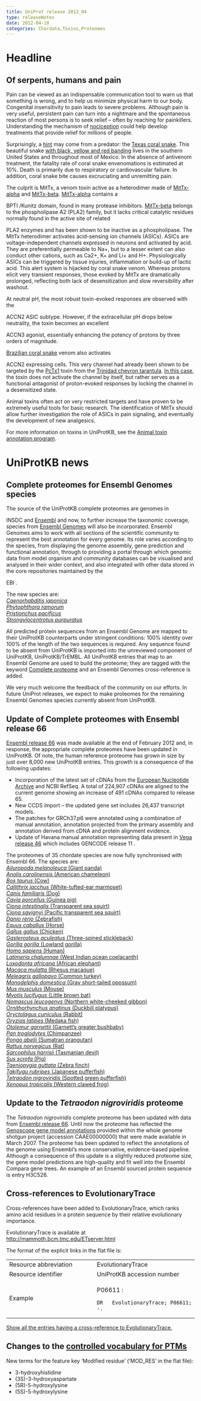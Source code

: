 ```yaml
---
title: UniProt release 2012_04
type: releaseNotes
date: 2012-04-18
categories: Chordata,Toxins,Proteomes
---
```


# Headline

## Of serpents, humans and pain

Pain can be viewed as an indispensable communication tool to warn us that something is wrong, and to help us minimize physical harm to our body. Congenital insensitivity to pain leads to severe problems. Although pain is very useful, persistent pain can turn into a nightmare and the spontaneous reaction of most persons is to seek relief – often by reaching for painkillers. Understanding the mechanism of [nociception](http://medical-dictionary.thefreedictionary.com/nociception) could help develop treatments that provide relief for millions of people.

Surprisingly, a [hint](http://www.ncbi.nlm.nih.gov/pubmed/22094702) may come from a predator: the [Texas coral snake](https://www.uniprot.org/taxonomy/1114302 "_Micrurus tener tener_"). This beautiful snake [with black, yellow and red banding](http://upload.wikimedia.org/wikipedia/commons/c/cb/Micrurus_tener.jpg) lives in the southern United States and throughout most of Mexico. In the absence of antivenom treatment, the fatality rate of coral snake envenomations is estimated at 10%. Death is primarily due to respiratory or cardiovascular failure. In addition, coral snake bite causes excruciating and unremitting pain.

The culprit is MitTx, a venom toxin active as a heterodimer made of [MitTx-alpha](https://www.uniprot.org/uniprotkb/G9I929) and [MitTx-beta](https://www.uniprot.org/uniprotkb/G9I930). [MitTx-alpha](https://www.uniprot.org/uniprotkb/G9I929) contains a

BPTI /Kunitz domain, found in many protease inhibitors. [MitTx-beta](https://www.uniprot.org/uniprotkb/G9I930) belongs to the phospholipase A2 (PLA2) family, but it lacks critical catalytic residues normally found in the active site of related

PLA2 enzymes and has been shown to be inactive as a phospholipase. The MitTx heterodimer activates acid-sensing ion channels (ASICs). ASICs are voltage-independent channels expressed in neurons and activated by acid. They are preferentially permeable to Na+, but to a lesser extent can also conduct other cations, such as Ca2+, K+ and Li+ and H+. Physiologically ASICs can be triggered by tissue injuries, inflammation or build-up of lactic acid. This alert system is hijacked by coral snake venom. Whereas protons elicit very transient responses, those evoked by MitTx are dramatically prolonged, reflecting both lack of desensitization and slow reversibility after washout.

At neutral pH, the most robust toxin-evoked responses are observed with the

ACCN2 ASIC subtype. However, if the extracellular pH drops below neutrality, the toxin becomes an excellent

ACCN3 agonist, essentially enhancing the potency of protons by three orders of magnitude.

[Brazilian coral snake](https://www.uniprot.org/taxonomy/129461) venom also activates

ACCN2 expressing cells. This very channel had already been shown to be targeted by the [PcTx1](https://www.uniprot.org/uniprotkb/P60514) toxin from the [Trinidad chevron tarantula](https://www.uniprot.org/taxonomy/179874). [In this case](http://www.ncbi.nlm.nih.gov/pubmed/10829030), the toxin does not activate the channel by itself, but rather serves as a functional antagonist of proton-evoked responses by locking the channel in a desensitized state.

Animal toxins often act on very restricted targets and have proven to be extremely useful tools for basic research. The identification of MitTx should allow further investigation the role of ASICs in pain signaling, and eventually the development of new analgesics.

For more information on toxins in UniProtKB, see the [Animal toxin annotation program](https://www.uniprot.org/help/Toxins).

# UniProtKB news

## Complete proteomes for Ensembl Genomes species

The source of the UniProtKB complete proteomes are genomes in

INSDC and [Ensembl](http://www.ensembl.org/index.html) and now, to further increase the taxonomic coverage, species from [Ensembl Genomes](http://www.ensemblgenomes.org/) will also be incorporated. Ensembl Genomes aims to work with all sections of the scientific community to represent the best annotation for every genome. Its role varies according to the species, from displaying the genome assembly, gene prediction and functional annotation, through to providing a portal through which genomic data from model organism and community databases can be visualised and analysed in their wider context, and also integrated with other data stored in the core repositories maintained by the

EBI .

The new species are:  
[_Caenorhabditis japonica_](http://metazoa.ensembl.org/Caenorhabditis_japonica/Info/Index)  
[_Phytophthora ramorum_](http://protists.ensembl.org/Phytophthora_ramorum/Info/Index/)  
[_Pristionchus pacificus_](http://metazoa.ensembl.org/Pristionchus_pacificus/Info/Index/)  
[_Strongylocentrotus purpuratus_](http://metazoa.ensembl.org/Strongylocentrotus_purpuratus/Info/Index)

All predicted protein sequences from an Ensembl Genome are mapped to their UniProtKB counterparts under stringent conditions: 100% identity over 100% of the length of the two sequences is required. Any sequence found to be absent from UniProtKB is imported into the unreviewed component of UniProtKB, UniProtKB/TrEMBL. All UniProtKB entries that map to an Ensembl Genome are used to build the proteome; they are tagged with the keyword [Complete proteome](https://www.uniprot.org/keywords/KW-0181) and an Ensembl Genomes cross-reference is added.

We very much welcome the feedback of the community on our efforts. In future UniProt releases, we expect to make proteomes for the remaining Ensembl Genomes species currently absent from UniProtKB.

## Update of Complete proteomes with Ensembl release 66

[Ensembl release 66](http://www.ensembl.org/info/website/news.html) was made available at the end of February 2012 and, in response, the appropriate complete proteomes have been updated in UniProtKB. Of note, the human reference proteome has grown in size by just over 8,000 new UniProtKB entries. This growth is a consequence of the following updates:

- Incorporation of the latest set of cDNAs from the [European Nucleotide Archive](http://www.ebi.ac.uk/ena/) and NCBI RefSeq. A total of 224,907 cDNAs are aligned to the current genome showing an increase of 491 cDNAs compared to release 65.
- New CCDS import – the updated gene set includes 26,437 transcript models.
- The patches for GRCh37.p6 were annotated using a combination of manual annotation, annotation projected from the primary assembly and annotation derived from cDNA and protein alignment evidence.
- Update of Havana manual annotation representing data present in [Vega release 46](http://vega.sanger.ac.uk/Homo_sapiens/Info/Index) which includes GENCODE release 11 .

The proteomes of 35 chordate species are now fully synchronised with Ensembl 66. The species are:  
[_Ailuropoda melanoleuca_ (Giant panda)](https://www.uniprot.org/uniprotkb?query=organism_id:9646+AND+keyword:KW-0181)  
[_Anolis carolinensis_ (American chameleon)](https://www.uniprot.org/uniprotkb?query=organism_id:28377+AND+keyword:KW-0181)  
[_Bos taurus_ (Cow)](https://www.uniprot.org/uniprotkb?query=organism_id:9913+AND+keyword:KW-0181)  
[_Callithrix jacchus_ (White-tufted-ear marmoset)](https://www.uniprot.org/uniprotkb?query=organism_id:9483+AND+keyword:KW-0181)  
[_Canis familiaris_ (Dog)](https://www.uniprot.org/uniprotkb?query=organism_id:9615+AND+keyword:KW-0181)  
[_Cavia porcellus_ (Guinea pig)](https://www.uniprot.org/uniprotkb?query=organism_id:10141+AND+keyword:KW-0181)  
[_Ciona intestinalis_ (Transparent sea squirt)](https://www.uniprot.org/uniprotkb?query=organism_id:7719+AND+keyword:KW-0181)  
[_Ciona savignyi_ (Pacific transparent sea squirt)](https://www.uniprot.org/uniprotkb?query=organism_id:51511+AND+keyword:KW-0181)  
[_Danio rerio_ (Zebrafish)](https://www.uniprot.org/uniprotkb?query=organism_id:7955+AND+keyword:KW-0181)  
[_Equus caballus_ (Horse)](https://www.uniprot.org/uniprotkb?query=organism_id:9796+AND+keyword:KW-0181)  
[_Gallus gallus_ (Chicken)](https://www.uniprot.org/uniprotkb?query=organism_id:9031+AND+keyword:KW-0181)  
[_Gasterosteus aculeatus_ (Three-spined stickleback)](https://www.uniprot.org/uniprotkb?query=organism_id:69293+AND+keyword:KW-0181)  
[_Gorilla gorilla_ (Lowland gorilla)](https://www.uniprot.org/uniprotkb?query=organism_id:9595+AND+keyword:KW-0181)  
[_Homo sapiens_ (Human)](https://www.uniprot.org/uniprotkb?query=organism_id:9606+AND+keyword:KW-0181)  
[_Latimeria chalumnae_ (West Indian ocean coelacanth)](https://www.uniprot.org/uniprotkb?query=organism_id:7897+AND+keyword:KW-0181)  
[_Loxodonta africana_ (African elephant)](https://www.uniprot.org/uniprotkb?query=organism_id:9785+AND+keyword:KW-0181)  
[_Macaca mulatta_ (Rhesus macaque)](https://www.uniprot.org/uniprotkb?query=organism_id:9544+AND+keyword:KW-0181)  
[_Meleagris gallopavo_ (Common turkey)](https://www.uniprot.org/uniprotkb?query=organism_id:9103+AND+keyword:KW-0181)  
[_Monodelphis domestica_ (Gray short-tailed opossum)](https://www.uniprot.org/uniprotkb?query=organism_id:13616+AND+keyword:KW-0181)  
[_Mus musculus_ (Mouse)](https://www.uniprot.org/uniprotkb?query=organism_id:10090+AND+keyword:KW-0181)  
[_Myotis lucifugus_ (Little brown bat)](https://www.uniprot.org/uniprotkb?query=organism_id:59463+AND+keyword:KW-0181)  
[_Nomascus leucogenys_ (Northern white-cheeked gibbon)](https://www.uniprot.org/uniprotkb?query=organism_id:61853+AND+keyword:KW-0181)  
[_Ornithorhynchus anatinus_ (Duckbill platypus)](https://www.uniprot.org/uniprotkb?query=organism_id:9258+AND+keyword:KW-0181)  
[_Oryctolagus cuniculus_ (Rabbit)](https://www.uniprot.org/uniprotkb?query=organism_id:9986+AND+keyword:KW-0181)  
[_Oryzias latipes_ (Medaka fish)](https://www.uniprot.org/uniprotkb?query=organism_id:8090+AND+keyword:KW-0181)  
[_Otolemur garnettii_ (Garnett’s greater bushbaby)](https://www.uniprot.org/uniprotkb?query=organism_id:30611+AND+keyword:KW-0181)  
[_Pan troglodytes_ (Chimpanzee)](https://www.uniprot.org/uniprotkb?query=organism_id:9598+AND+keyword:KW-0181)  
[_Pongo abelii_ (Sumatran orangutan)](https://www.uniprot.org/uniprotkb?query=organism_id:9601+AND+keyword:KW-0181)  
[_Rattus norvegicus_ (Rat)](https://www.uniprot.org/uniprotkb?query=organism_id:10116+AND+keyword:KW-0181)  
[_Sarcophilus harrisii_ (Tasmanian devil)](https://www.uniprot.org/uniprotkb?query=organism_id:9305+AND+keyword:KW-0181)  
[_Sus scrofa_ (Pig)](https://www.uniprot.org/uniprotkb?query=organism_id:9823+AND+keyword:KW-0181)  
[_Taeniopygia guttata_ (Zebra finch)](https://www.uniprot.org/uniprotkb?query=organism_id:59729+AND+keyword:KW-0181)  
[_Takifugu rubripes_ (Japanese pufferfish)](https://www.uniprot.org/uniprotkb?query=organism_id:31033+AND+keyword:KW-0181)  
[_Tetraodon nigroviridis_ (Spotted green pufferfish)](https://www.uniprot.org/uniprotkb?query=organism_id:99883+AND+keyword:KW-0181)  
[_Xenopus tropicalis_ (Western clawed frog)](https://www.uniprot.org/uniprotkb?query=organism_id:8364+AND+keyword:KW-0181)

## Update to the _Tetraodon nigroviridis_ proteome

The _Tetraodon nigroviridis_ complete proteome has been updated with data from [Ensembl release 66](http://www.ensembl.org/Tetraodon_nigroviridis/Info/Index). Until now the proteome has reflected the [Genoscope gene model annotations](http://www.genoscope.cns.fr/externe/tetranew/) provided within the whole genome shotgun project (accession CAAE00000000) that were made available in March 2007. The proteome has been updated to reflect the annotations of the genome using Ensembl’s more conservative, evidence-based pipeline. Although a consequence of this update is a slightly reduced proteome size, the gene model predictions are high-quality and fit well into the Ensembl Compara gene trees. An example of an Ensembl sourced protein sequence is entry H3C526.

## Cross-references to EvolutionaryTrace

Cross-references have been added to EvolutionaryTrace, which ranks amino acid residues in a protein sequence by their relative evolutionary importance.

EvolutionaryTrace is available at <http://mammoth.bcm.tmc.edu/ETserver.html>

The format of the explicit links in the flat file is:

<table><colgroup><col style="width: 46%" /><col style="width: 53%" /></colgroup><tbody><tr class="odd"><td>Resource abbreviation</td><td>EvolutionaryTrace</td></tr><tr class="even"><td>Resource identifier</td><td>UniProtKB accession number</td></tr><tr class="odd"><td>Example</td><td><p>P06611 :</p><pre><code>DR   EvolutionaryTrace; P06611; -.</code></pre></td></tr></tbody></table>

[Show all the entries having a cross-reference to EvolutionaryTrace.](https://www.uniprot.org/uniprotkb?query=database:evolutionarytrace)

## Changes to the [controlled vocabulary for PTMs](https://ftp.uniprot.org/pub/databases/uniprot/current_release/knowledgebase/complete/docs/ptmlist)

New terms for the feature key ‘Modified residue’ (‘MOD_RES’ in the flat file):

- 3-hydroxyhistidine
- (3S)-3-hydroxyaspartate
- (5R)-5-hydroxylysine
- (5S)-5-hydroxylysine
